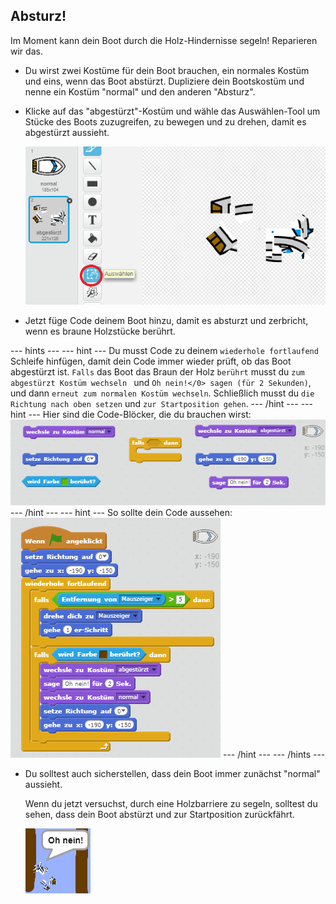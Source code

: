 ## Absturz!

Im Moment kann dein Boot durch die Holz-Hindernisse segeln! Reparieren wir das.

+ Du wirst zwei Kostüme für dein Boot brauchen, ein normales Kostüm und eins, wenn das Boot abstürzt. Dupliziere dein Bootskostüm und nenne ein Kostüm "normal" und den anderen "Absturz".

+ Klicke auf das "abgestürzt"-Kostüm und wähle das Auswählen-Tool um Stücke des Boots zuzugreifen, zu bewegen und zu drehen, damit es abgestürzt aussieht.
    
    ![screenshot](images/boat-hit-costume.png)

+ Jetzt füge Code deinem Boot hinzu, damit es absturzt und zerbricht, wenn es braune Holzstücke berührt.

\--- hints \--- \--- hint \--- Du musst Code zu deinem `wiederhole fortlaufend` Schleife hinfügen, damit dein Code immer wieder prüft, ob das Boot abgestürzt ist. `Falls` das Boot das Braun der Holz `berührt` musst du `zum abgestürzt Kostüm wechseln ` und `Oh nein!</0> sagen (für 2 Sekunden)`, und dann `erneut zum normalen Kostüm wechseln`. Schließlich musst du `die Richtung nach oben setzen` und `zur Startposition gehen`. \--- /hint \--- \--- hint \--- Hier sind die Code-Blöcker, die du brauchen wirst: ![screenshot](images/boat-hit-blocks.png) \--- /hint \--- \--- hint \--- So sollte dein Code aussehen: ![screenshot](images/boat-hit-code.png) \--- /hint \--- \--- /hints \---

+ Du solltest auch sicherstellen, dass dein Boot immer zunächst "normal" aussieht.
    
    Wenn du jetzt versuchst, durch eine Holzbarriere zu segeln, solltest du sehen, dass dein Boot abstürzt und zur Startposition zurückfährt.
    
    ![screenshot](images/boat-crash.png)